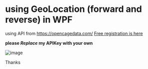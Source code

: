 # using GeoLocation (forward and reverse) in WPF
using API from https://opencagedata.com/
[Free registration is here](https://opencagedata.com/users/sign_up)

**please _Replace_ my APIKey with your own**

![image](https://user-images.githubusercontent.com/22365623/189957524-2be38426-34b8-4a35-ab4a-24c15bbbf0f6.png)

Thanks

